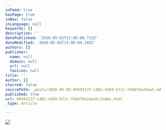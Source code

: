```yaml
---
inFeed: true
hasPage: true
inNav: false
inLanguage: null
keywords: []
description: ''
datePublished: '2016-05-02T13:06:08.715Z'
dateModified: '2016-05-02T13:06:04.185Z'
authors: []
publisher:
  name: null
  domain: null
  url: null
  favicon: null
title: ''
author: []
starred: false
sourcePath: _posts/2016-05-02-69443137-cd01-4d50-bf1c-febb7be24ea5.md
published: true
url: 69443137-cd01-4d50-bf1c-febb7be24ea5/index.html
_type: Article

---
```

![](https://the-grid-user-content.s3-us-west-2.amazonaws.com/c753b56f-dd88-41db-8737-a34c3212c98c.jpg)